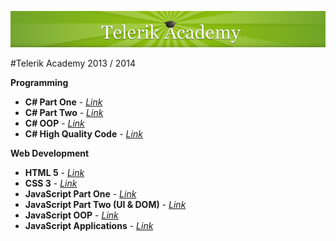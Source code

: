 [![alt text](https://raw.githubusercontent.com/BorislavIvanov/Telerik_Academy/master/Resources/Images/Telerik%20Logo.png "Telerik Academy Logo")](http://academy.telerik.com/)

#Telerik Academy 2013 / 2014

**Programming**
* **C# Part One** - [*Link*](https://github.com/BorislavIvanov/Telerik_Academy/tree/master/01.%20Programming/01.%20C%23%20Part%20I)
* **C# Part Two** - [*Link*](https://github.com/BorislavIvanov/Telerik_Academy/tree/master/01.%20Programming/02.%20C%23%20Part%20II)
* **C# OOP** - [*Link*](https://github.com/BorislavIvanov/Telerik_Academy/tree/master/01.%20Programming/03.%20C%23%20OOP)
* **C# High Quality Code** - [*Link*](https://github.com/BorislavIvanov/Telerik_Academy/tree/master/01.%20Programming/04.%20C%23%20High%20Quality%20Code)

**Web Development**
* **HTML 5** - [*Link*](https://github.com/BorislavIvanov/Telerik_Academy/tree/master/02.%20Web%20Development/01.%20HTML%205)
* **CSS 3** - [*Link*](https://github.com/BorislavIvanov/Telerik_Academy/tree/master/02.%20Web%20Development/02.%20CSS%203)
* **JavaScript Part One** - [*Link*](https://github.com/BorislavIvanov/Telerik_Academy/tree/master/02.%20Web%20Development/03.%20JavaScript%20Part%20I)
* **JavaScript Part Two (UI & DOM)** - [*Link*](https://github.com/BorislavIvanov/Telerik_Academy/tree/master/02.%20Web%20Development/04.%20JavaScript%20Part%20II%20(UI%20%26%20DOM))
* **JavaScript OOP** - [*Link*](https://github.com/BorislavIvanov/Telerik_Academy/tree/master/02.%20Web%20Development/05.%20JavaScript%20OOP)
* **JavaScript Applications** - [*Link*](https://github.com/BorislavIvanov/Telerik_Academy/tree/master/02.%20Web%20Development/06.%20JavaScript%20Applications)
